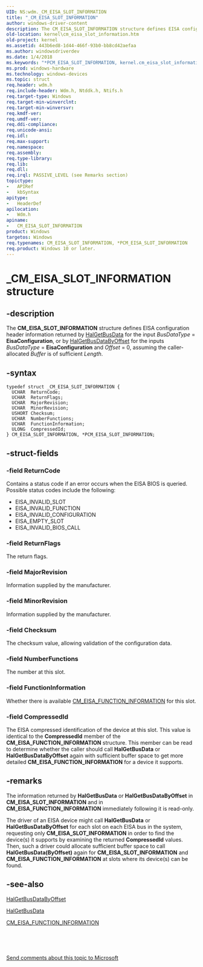 ```yaml
---
UID: NS:wdm._CM_EISA_SLOT_INFORMATION
title: "_CM_EISA_SLOT_INFORMATION"
author: windows-driver-content
description: The CM_EISA_SLOT_INFORMATION structure defines EISA configuration header information returned by HalGetBusData for the input BusDataType = EisaConfiguration, or by HalGetBusDataByOffset for the inputs BusDataType = EisaConfiguration and Offset = 0, assuming the caller-allocated Buffer is of sufficient Length.
old-location: kernel\cm_eisa_slot_information.htm
old-project: kernel
ms.assetid: 443b6ed8-1d44-466f-93b0-bb8cd42aefaa
ms.author: windowsdriverdev
ms.date: 1/4/2018
ms.keywords: "*PCM_EISA_SLOT_INFORMATION, kernel.cm_eisa_slot_information, wdm/PCM_EISA_SLOT_INFORMATION, PCM_EISA_SLOT_INFORMATION, _CM_EISA_SLOT_INFORMATION, kstruct_a_07946ecf-4bcd-4626-a070-e3bca212c0ef.xml, wdm/CM_EISA_SLOT_INFORMATION, PCM_EISA_SLOT_INFORMATION structure pointer [Kernel-Mode Driver Architecture], CM_EISA_SLOT_INFORMATION, CM_EISA_SLOT_INFORMATION structure [Kernel-Mode Driver Architecture]"
ms.prod: windows-hardware
ms.technology: windows-devices
ms.topic: struct
req.header: wdm.h
req.include-header: Wdm.h, Ntddk.h, Ntifs.h
req.target-type: Windows
req.target-min-winverclnt: 
req.target-min-winversvr: 
req.kmdf-ver: 
req.umdf-ver: 
req.ddi-compliance: 
req.unicode-ansi: 
req.idl: 
req.max-support: 
req.namespace: 
req.assembly: 
req.type-library: 
req.lib: 
req.dll: 
req.irql: PASSIVE_LEVEL (see Remarks section)
topictype:
-	APIRef
-	kbSyntax
apitype:
-	HeaderDef
apilocation:
-	Wdm.h
apiname:
-	CM_EISA_SLOT_INFORMATION
product: Windows
targetos: Windows
req.typenames: CM_EISA_SLOT_INFORMATION, *PCM_EISA_SLOT_INFORMATION
req.product: Windows 10 or later.
---
```


# _CM_EISA_SLOT_INFORMATION structure


## -description


The <b>CM_EISA_SLOT_INFORMATION</b> structure defines EISA configuration header information returned by <a href="https://msdn.microsoft.com/library/windows/hardware/ff546599">HalGetBusData</a> for the input <i>BusDataType</i> =  <b>EisaConfiguration</b>, or by <a href="https://msdn.microsoft.com/library/windows/hardware/ff546606">HalGetBusDataByOffset</a> for the inputs <i>BusDataType</i> =  <b>EisaConfiguration</b> and <i>Offset</i> = 0, assuming the caller-allocated <i>Buffer</i> is of sufficient <i>Length</i>.


## -syntax


````
typedef struct _CM_EISA_SLOT_INFORMATION {
  UCHAR  ReturnCode;
  UCHAR  ReturnFlags;
  UCHAR  MajorRevision;
  UCHAR  MinorRevision;
  USHORT Checksum;
  UCHAR  NumberFunctions;
  UCHAR  FunctionInformation;
  ULONG  CompressedId;
} CM_EISA_SLOT_INFORMATION, *PCM_EISA_SLOT_INFORMATION;
````


## -struct-fields




### -field ReturnCode

Contains a status code if an error occurs when the EISA BIOS is queried. Possible status codes include the following:
<ul>
<li>EISA_INVALID_SLOT</li>
<li>EISA_INVALID_FUNCTION</li>
<li>EISA_INVALID_CONFIGURATION</li>
<li>EISA_EMPTY_SLOT</li>
<li>EISA_INVALID_BIOS_CALL</li>
</ul>

### -field ReturnFlags

The return flags.


### -field MajorRevision

Information supplied by the manufacturer.


### -field MinorRevision

Information supplied by the manufacturer.


### -field Checksum

The checksum value, allowing validation of the configuration data.


### -field NumberFunctions

The number at this slot.


### -field FunctionInformation

Whether there is available <a href="..\wdm\ns-wdm-_cm_eisa_function_information.md">CM_EISA_FUNCTION_INFORMATION</a> for this slot.


### -field CompressedId

The EISA compressed identification of the device at this slot. This value is identical to the <b>CompressedId</b> member of the <b>CM_EISA_FUNCTION_INFORMATION</b> structure. This member can be read to determine whether the caller should call <b>HalGetBusData</b> or <b>HalGetBusDataByOffset</b> again with sufficient buffer space to get more detailed <b>CM_EISA_FUNCTION_INFORMATION</b> for a device it supports.


## -remarks


The information returned by <b>HalGetBusData</b> or <b>HalGetBusDataByOffset</b> in <b>CM_EISA_SLOT_INFORMATION</b> and in <b>CM_EISA_FUNCTION_INFORMATION</b> immediately following it is read-only.

The driver of an EISA device might call <b>HalGetBusData</b> or <b>HalGetBusDataByOffset</b> for each slot on each EISA bus in the system, requesting only <b>CM_EISA_SLOT_INFORMATION</b> in order to find the device(s) it supports by examining the returned <b>CompressedId</b> values. Then, such a driver could allocate sufficient buffer space to call <b>HalGetBusData(ByOffset)</b> again for <b>CM_EISA_SLOT_INFORMATION</b> and <b>CM_EISA_FUNCTION_INFORMATION</b> at slots where its device(s) can be found.



## -see-also

<a href="https://msdn.microsoft.com/library/windows/hardware/ff546606">HalGetBusDataByOffset</a>

<a href="https://msdn.microsoft.com/library/windows/hardware/ff546599">HalGetBusData</a>

<a href="..\wdm\ns-wdm-_cm_eisa_function_information.md">CM_EISA_FUNCTION_INFORMATION</a>

 

 

<a href="mailto:wsddocfb@microsoft.com?subject=Documentation%20feedback [kernel\kernel]:%20CM_EISA_SLOT_INFORMATION structure%20 RELEASE:%20(1/4/2018)&amp;body=%0A%0APRIVACY STATEMENT%0A%0AWe use your feedback to improve the documentation. We don't use your email address for any other purpose, and we'll remove your email address from our system after the issue that you're reporting is fixed. While we're working to fix this issue, we might send you an email message to ask for more info. Later, we might also send you an email message to let you know that we've addressed your feedback.%0A%0AFor more info about Microsoft's privacy policy, see http://privacy.microsoft.com/en-us/default.aspx." title="Send comments about this topic to Microsoft">Send comments about this topic to Microsoft</a>


